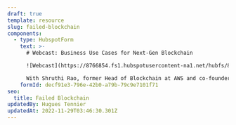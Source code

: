 ```yaml
---
draft: true
template: resource
slug: failed-blockchain
components:
  - type: HubspotForm
    text: >-
      # Webcast: Business Use Cases for Next-Gen Blockchain

      ![Webcast](https://8766854.fs1.hubspotusercontent-na1.net/hubfs/8766854/Group%20(1).png)Why most DIY blockchain projects take too long and cost too much and what you can do about it.

      With Shruthi Rao, former Head of Blockchain at AWS and co-founder of Vendia
    formId: decf91e3-796e-42b0-a79b-79c9e7101f71
seo:
  title: Failed Blockchain
updatedBy: Hugues Tennier
updatedAt: 2022-11-29T03:46:30.301Z
---
```

